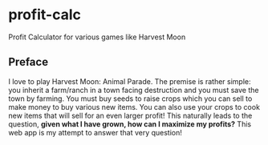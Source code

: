 # profit-calc
Profit Calculator for various games like Harvest Moon

## Preface

I love to play Harvest Moon: Animal Parade. The premise is rather simple: you inherit a
farm/ranch in a town facing destruction and you must save the town by farming. You must buy
seeds to raise crops which you can sell to make money to buy various new items. You can also
use your crops to cook new items that will sell for an even larger profit! This naturally leads
to the question, **given what I have grown, how can I maximize my profits?** This web app is my
attempt to answer that very question!
